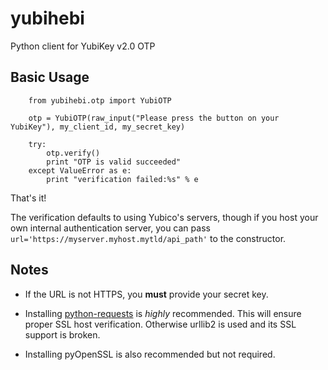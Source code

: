 yubihebi
==========

Python client for YubiKey v2.0 OTP

**Basic Usage**
---------------

        from yubihebi.otp import YubiOTP
        
        otp = YubiOTP(raw_input("Please press the button on your YubiKey"), my_client_id, my_secret_key)
        
        try:
            otp.verify()
            print "OTP is valid succeeded"
        except ValueError as e:
            print "verification failed:%s" % e
        
That's it!

The verification defaults to using Yubico's servers, though if you host your own internal authentication server, you can pass `url='https://myserver.myhost.mytld/api_path'` to the constructor.


**Notes**
----------
* If the URL is not HTTPS, you **must** provide your secret key.

* Installing [python-requests](http://docs.python-requests.org/en/latest/ "requests is awesome") is *highly* recommended.  This will ensure proper SSL host verification.  Otherwise urllib2 is used and its SSL support is broken.

* Installing pyOpenSSL is also recommended but not required.
